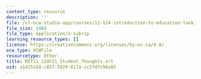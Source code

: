 ```yaml
---
content_type: resource
description: ''
file: /ol-ocw-studio-app/courses/11-124-introduction-to-education-looking-forward-and-looking-back-on-education-fall-2011/a1415184c8375029817acc57dfc96a85_MIT11_124F11_Student_Thoughts.vtt
file_size: 1489
file_type: application/x-subrip
learning_resource_types: []
license: https://creativecommons.org/licenses/by-nc-sa/4.0/
ocw_type: OCWFile
resourcetype: Other
title: MIT11_124F11_Student_Thoughts.srt
uid: a1415184-c837-5029-817a-cc57dfc96a85
---
```

